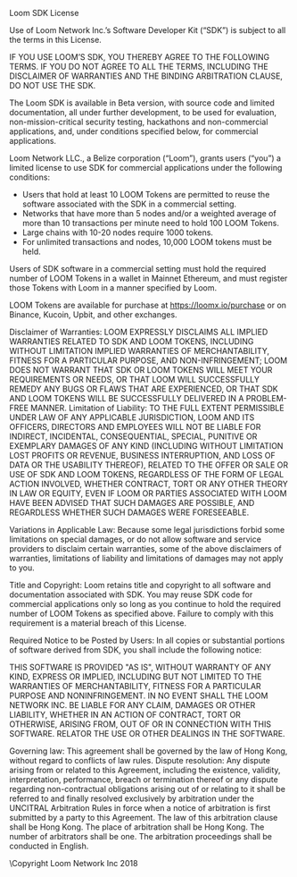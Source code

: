 Loom SDK License

Use of Loom Network Inc.’s Software Developer Kit (“SDK”) is subject to all the terms in this License.

IF YOU USE LOOM’S SDK, YOU THEREBY AGREE TO THE FOLLOWING TERMS.  IF YOU DO NOT AGREE TO ALL THE TERMS, INCLUDING THE DISCLAIMER OF WARRANTIES AND THE BINDING ARBITRATION CLAUSE, DO NOT USE THE SDK.

The Loom SDK is available in Beta version, with source code and limited documentation, all under further development, to be used for evaluation, non-mission-critical security testing, hackathons and non-commercial applications, and, under conditions specified below, for commercial applications.

Loom Network LLC., a Belize corporation (“Loom”), grants users (“you”) a limited license to use SDK for commercial applications under the following conditions:

- Users that hold at least 10 LOOM Tokens are permitted to reuse the software associated with the SDK in a commercial setting. 
- Networks that have more than 5 nodes and/or a weighted average of more than 10 transactions per minute need to hold 100 LOOM Tokens. 
- Large chains with 10-20 nodes require 1000 tokens. 
- For unlimited transactions and nodes, 10,000 LOOM tokens must be held. 

Users of SDK software in a commercial setting must hold the required number of LOOM Tokens in a wallet in Mainnet Ethereum, and must register those Tokens with Loom in a manner specified by Loom. 

LOOM Tokens are available for purchase at https://loomx.io/purchase or on Binance, Kucoin, Upbit, and other exchanges. 

Disclaimer of Warranties:  LOOM EXPRESSLY DISCLAIMS ALL IMPLIED WARRANTIES RELATED TO SDK AND LOOM TOKENS, INCLUDING WITHOUT LIMITATION IMPLIED WARRANTIES OF MERCHANTABILITY, FITNESS FOR A PARTICULAR PURPOSE, AND NON-INFRINGEMENT; LOOM DOES NOT WARRANT THAT SDK OR LOOM TOKENS WILL MEET YOUR REQUIREMENTS OR NEEDS, OR THAT LOOM WILL SUCCESSFULLY REMEDY ANY BUGS OR FLAWS THAT ARE EXPERIENCED, OR THAT SDK AND LOOM TOKENS WILL BE SUCCESSFULLY DELIVERED IN A PROBLEM-FREE MANNER.
Limitation of Liability:  TO THE FULL EXTENT PERMISSIBLE UNDER LAW OF ANY APPLICABLE JURISDICTION, LOOM AND ITS OFFICERS, DIRECTORS AND EMPLOYEES WILL NOT BE LIABLE FOR INDIRECT, INCIDENTAL, CONSEQUENTIAL, SPECIAL, PUNITIVE OR EXEMPLARY DAMAGES OF ANY KIND (INCLUDING WITHOUT LIMITATION LOST PROFITS OR REVENUE, BUSINESS INTERRUPTION, AND LOSS OF DATA OR THE USABILITY THEREOF), RELATED TO THE OFFER OR SALE OR USE OF SDK AND LOOM TOKENS, REGARDLESS OF THE FORM OF LEGAL ACTION INVOLVED, WHETHER CONTRACT, TORT OR ANY OTHER THEORY IN LAW OR EQUITY, EVEN IF LOOM OR PARTIES ASSOCIATED WITH LOOM HAVE BEEN ADVISED THAT SUCH DAMAGES ARE POSSIBLE, AND REGARDLESS WHETHER SUCH DAMAGES WERE FORESEEABLE.


Variations in Applicable Law: Because some legal jurisdictions forbid some limitations on special damages, or do not allow software and service providers to disclaim certain warranties, some of the above disclaimers of warranties, limitations of liability and limitations of damages may not apply to you.


Title and Copyright: Loom retains title and copyright to all software and documentation associated with SDK. You may reuse SDK code for commercial applications only so long as you continue to hold the required number of LOOM Tokens as specified above.  Failure to comply with this requirement is a material breach of this License.

Required Notice to be Posted by Users:  In all copies or substantial portions of software derived from SDK, you shall include the following notice:

THIS SOFTWARE IS PROVIDED "AS IS", WITHOUT WARRANTY OF ANY KIND, EXPRESS OR IMPLIED, INCLUDING BUT NOT LIMITED TO THE WARRANTIES OF MERCHANTABILITY, FITNESS FOR A PARTICULAR PURPOSE AND NONINFRINGEMENT. IN NO EVENT SHALL THE LOOM NETWORK INC.  BE LIABLE FOR ANY CLAIM, DAMAGES OR OTHER LIABILITY, WHETHER IN AN ACTION OF CONTRACT, TORT OR OTHERWISE, ARISING FROM, OUT OF OR IN CONNECTION WITH THIS SOFTWARE. RELATOR THE USE OR OTHER DEALINGS IN THE SOFTWARE.

Governing law: This agreement shall be governed by the law of Hong Kong, without regard to conflicts of law rules.
Dispute resolution: Any dispute arising from or related to this Agreement, including the existence, validity, interpretation, performance, breach or termination thereof or any dispute regarding non-contractual obligations arising out of or relating to it shall be referred to and finally resolved exclusively by arbitration under the UNCITRAL Arbitration Rules in force when a notice of arbitration is first submitted by a party to this Agreement. The law of this arbitration clause shall be Hong Kong. The place of arbitration shall be Hong Kong. The number of arbitrators shall be one. The arbitration proceedings shall be conducted in English.

\Copyright Loom Network Inc 2018

